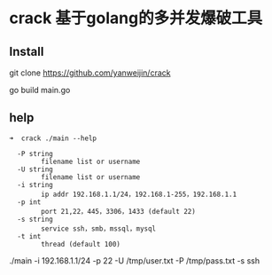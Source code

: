 # crack 基于golang的多并发爆破工具

## Install

git clone  https://github.com/yanweijin/crack</br>

go build main.go </br>

## help

```
➜  crack ./main --help

  -P string
        filename list or username
  -U string
        filename list or username
  -i string
        ip addr 192.168.1.1/24，192.168.1-255，192.168.1.1
  -p int
        port 21,22，445，3306，1433 (default 22)
  -s string
        service ssh，smb，mssql，mysql
  -t int
        thread (default 100)

```

./main -i 192.168.1.1/24 -p 22 -U /tmp/user.txt -P /tmp/pass.txt  -s ssh</br>



